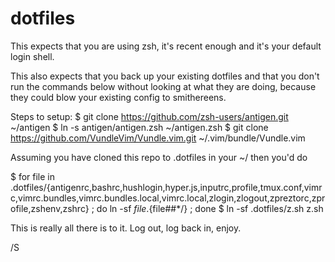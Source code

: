 # dotfiles

This expects that you are using zsh, it's recent enough and it's your default login shell.

This also expects that you back up your existing dotfiles and that you don't run the commands below without looking at what they are doing, because they could blow your existing config to smithereens.

Steps to setup:
$ git clone https://github.com/zsh-users/antigen.git ~/antigen
$ ln -s antigen/antigen.zsh ~/antigen.zsh
$ git clone https://github.com/VundleVim/Vundle.vim.git ~/.vim/bundle/Vundle.vim

Assuming you have cloned this repo to .dotfiles in your ~/ then you'd do

$ for file in .dotfiles/{antigenrc,bashrc,hushlogin,hyper.js,inputrc,profile,tmux.conf,vimrc,vimrc.bundles,vimrc.bundles.local,vimrc.local,zlogin,zlogout,zpreztorc,zprofile,zshenv,zshrc} ; do ln -sf $file .${file##*/} ; done
$ ln -sf .dotfiles/z.sh z.sh

This is really all there is to it. Log out, log back in, enjoy.

/S

